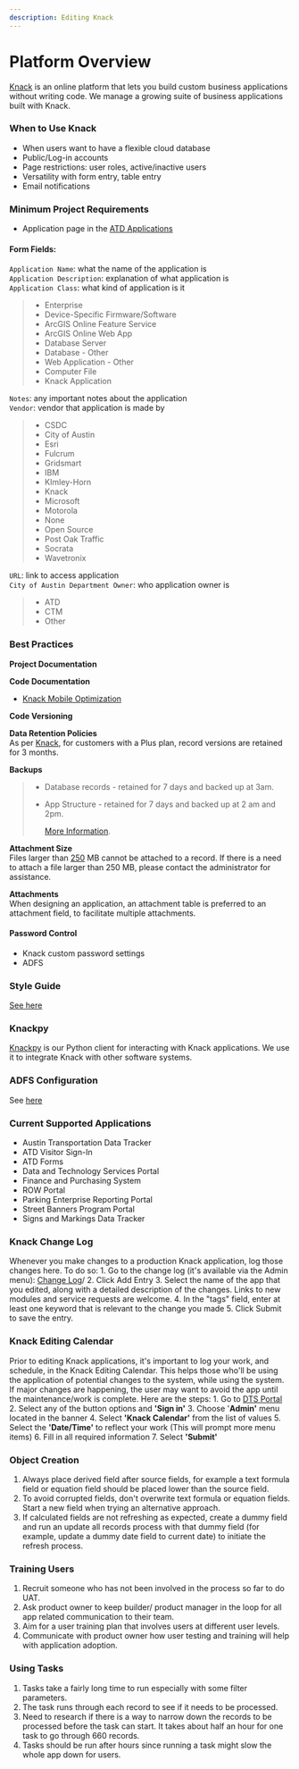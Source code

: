 ```yaml
---
description: Editing Knack
---
```


# Platform Overview

[Knack](http://knack.com) is an online platform that lets you build custom business applications without writing code. We manage a growing suite of business applications built with Knack.

### When to Use Knack

* When users want to have a flexible cloud database 
* Public/Log-in accounts
* Page restrictions: user roles, active/inactive users 
* Versatility with form entry, table entry
* Email notifications

### Minimum Project Requirements

* Application page in the [ATD Applications](https://atd.knack.com/dts#applications/)

#### Form Fields:

`Application Name`: what the name of the application is  
`Application Description`: explanation of what application is  
`Application Class`: what kind of application is it  


> * Enterprise
> * Device-Specific Firmware/Software
> * ArcGIS Online Feature Service
> * ArcGIS Online Web App
> * Database Server
> * Database - Other
> * Web Application - Other
> * Computer File
> * Knack Application

`Notes`: any important notes about the application  
`Vendor`: vendor that application is made by  


> * CSDC
> * City of Austin
> * Esri
> * Fulcrum
> * Gridsmart
> * IBM
> * KImley-Horn
> * Knack
> * Microsoft
> * Motorola
> * None
> * Open Source
> * Post Oak Traffic
> * Socrata
> * Wavetronix

`URL`: link to access application  
`City of Austin Department Owner`: who application owner is  


> * ATD
> * CTM
> * Other

### Best Practices

**Project Documentation**

**Code Documentation**

* [Knack Mobile Optimization](https://github.com/cityofaustin/atd-data-tech/wiki/Knack%3A-Mobile-Optimization)

**Code Versioning**

**Data Retention Policies**  
As per [Knack](https://support.knack.com/hc/en-us/articles/225973788-About-Knack-Accounts#data-retention-policies), for customers with a Plus plan, record versions are retained for 3 months.

**Backups**

> * Database records - retained for 7 days and backed up at 3am.  
> * App Structure - retained for 7 days and backed up at 2 am and 2pm.  
>
>   [More Information](https://support.knack.com/hc/en-us/articles/225973788-About-Knack-Accounts#backups).

**Attachment Size**  
Files larger than [250](https://support.knack.com/hc/en-us/articles/226090348-Field-Types#file-1) MB cannot be attached to a record. If there is a need to attach a file larger than 250 MB, please contact the administrator for assistance.

**Attachments**  
When designing an application, an attachment table is preferred to an attachment field, to facilitate multiple attachments.

#### Password Control

* Knack custom password settings
* ADFS

### Style Guide

[See here](https://github.com/cityofaustin/transportation-data-tech/wiki/Knack-%7C-Style-Guide)

### Knackpy

[Knackpy](https://github.com/cityofaustin/knackpy) is our Python client for interacting with Knack applications. We use it to integrate Knack with other software systems.

### ADFS Configuration

See [here](https://github.com/cityofaustin/transportation-data-tech/wiki/Knack-%7C-ADFS-Setup)

### Current Supported Applications

* Austin Transportation Data Tracker
* ATD Visitor Sign-In
* ATD Forms
* Data and Technology Services Portal
* Finance and Purchasing System
* ROW Portal
* Parking Enterprise Reporting Portal
* Street Banners Program Portal
* Signs and Markings Data Tracker

### Knack Change Log

Whenever you make changes to a production Knack application, log those changes here. To do so: 1. Go to the change log \(it's available via the Admin menu\): [Change Log](https://atd.knack.com/dts#change-log/)/ 2. Click Add Entry 3. Select the name of the app that you edited, along with a detailed description of the changes. Links to new modules and service requests are welcome. 4. In the "tags" field, enter at least one keyword that is relevant to the change you made 5. Click Submit to save the entry.

### Knack Editing Calendar

Prior to editing Knack applications, it's important to log your work, and schedule, in the Knack Editing Calendar. This helps those who'll be using the application of potential changes to the system, while using the system. If major changes are happening, the user may want to avoid the app until the maintenance/work is complete. Here are the steps: 1. Go to [DTS Portal ](https://atd.knack.com/dts#home2/) 2. Select any of the button options and **'Sign in'** 3. Choose '**Admin'** menu located in the banner 4. Select **'Knack Calendar'** from the list of values 5. Select the **'Date/Time'** to reflect your work \(This will prompt more menu items\) 6. Fill in all required information 7. Select **'Submit'**

### Object Creation

1. Always place derived field after source fields, for example a text formula field or equation field should be placed lower than the source field.
2. To avoid corrupted fields, don't overwrite text formula or equation fields. Start a new field when trying an alternative approach.
3. If calculated fields are not refreshing as expected, create a dummy field and run an update all records process with that dummy field \(for example, update a dummy date field to current date\) to initiate the refresh process.

### Training Users

1. Recruit someone who has not been involved in the process so far to do UAT. 
2. Ask product owner to keep builder/ product manager in the loop for all app related communication to their team. 
3. Aim for a user training plan that involves users at different user levels. 
4. Communicate with product owner how user testing and training will help with application adoption.

### Using Tasks

1. Tasks take a fairly long time to run especially with some filter parameters. 
2. The task runs through each record to see if it needs to be processed. 
3. Need to research if there is a way to narrow down the records to be processed before the task can start. It takes about half an hour for one task to go through 660 records. 
4. Tasks should be run after hours since running a task might slow the whole app down for users.

